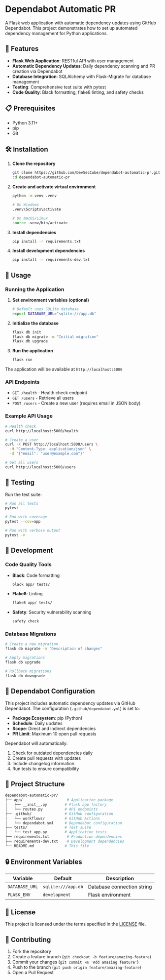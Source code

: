 # Dependabot Automatic PR

A Flask web application with automatic dependency updates using GitHub Dependabot. This project demonstrates how to set up automated dependency management for Python applications.

## 🚀 Features

- **Flask Web Application**: RESTful API with user management
- **Automatic Dependency Updates**: Daily dependency scanning and PR creation via Dependabot
- **Database Integration**: SQLAlchemy with Flask-Migrate for database management
- **Testing**: Comprehensive test suite with pytest
- **Code Quality**: Black formatting, flake8 linting, and safety checks

## 📋 Prerequisites

- Python 3.11+
- pip
- Git

## 🛠️ Installation

1. **Clone the repository**

   ```bash
   git clone https://github.com/DevSecCube/dependabot-automatic-pr.git
   cd dependabot-automatic-pr
   ```

2. **Create and activate virtual environment**

   ```bash
   python -m venv .venv
   
   # On Windows
   .venv\Scripts\activate
   
   # On macOS/Linux
   source .venv/bin/activate
   ```

3. **Install dependencies**

   ```bash
   pip install -r requirements.txt
   ```

4. **Install development dependencies**

   ```bash
   pip install -r requirements-dev.txt
   ```

## 🚀 Usage

### Running the Application

1. **Set environment variables (optional)**

   ```bash
   # Default uses SQLite database
   export DATABASE_URL="sqlite:///app.db"
   ```

2. **Initialize the database**

   ```bash
   flask db init
   flask db migrate -m "Initial migration"
   flask db upgrade
   ```

3. **Run the application**

   ```bash
   flask run
   ```

The application will be available at `http://localhost:5000`

### API Endpoints

- `GET /health` - Health check endpoint
- `GET /users` - Retrieve all users
- `POST /users` - Create a new user (requires email in JSON body)

### Example API Usage

```bash
# Health check
curl http://localhost:5000/health

# Create a user
curl -X POST http://localhost:5000/users \
  -H "Content-Type: application/json" \
  -d '{"email": "user@example.com"}'

# Get all users
curl http://localhost:5000/users
```

## 🧪 Testing

Run the test suite:

```bash
# Run all tests
pytest

# Run with coverage
pytest --cov=app

# Run with verbose output
pytest -v
```

## 🔧 Development

### Code Quality Tools

- **Black**: Code formatting

  ```bash
  black app/ tests/
  ```

- **Flake8**: Linting

  ```bash
  flake8 app/ tests/
  ```

- **Safety**: Security vulnerability scanning

  ```bash
  safety check
  ```

### Database Migrations

```bash
# Create a new migration
flask db migrate -m "Description of changes"

# Apply migrations
flask db upgrade

# Rollback migrations
flask db downgrade
```

## 🤖 Dependabot Configuration

This project includes automatic dependency updates via GitHub Dependabot. The configuration (`.github/dependabot.yml`) is set to:

- **Package Ecosystem**: pip (Python)
- **Schedule**: Daily updates
- **Scope**: Direct and indirect dependencies
- **PR Limit**: Maximum 10 open pull requests

Dependabot will automatically:

1. Check for outdated dependencies daily
2. Create pull requests with updates
3. Include changelog information
4. Run tests to ensure compatibility

## 📁 Project Structure

```bash
dependabot-automatic-pr/
├── app/                    # Application package
│   ├── __init__.py        # Flask app factory
│   └── routes.py          # API endpoints
├── .github/               # GitHub configuration
│   └── workflows/         # GitHub Actions
│   └── dependabot.yml     # Dependabot configuration
├── tests/                 # Test suite
│   └── test_app.py        # Application tests
├── requirements.txt        # Production dependencies
├── requirements-dev.txt    # Development dependencies
└── README.md              # This file
```

## 🔒 Environment Variables

| Variable | Default | Description |
|----------|---------|-------------|
| `DATABASE_URL` | `sqlite:///app.db` | Database connection string |
| `FLASK_ENV` | `development` | Flask environment |

## 📝 License

This project is licensed under the terms specified in the [LICENSE](LICENSE) file.

## 🤝 Contributing

1. Fork the repository
2. Create a feature branch (`git checkout -b feature/amazing-feature`)
3. Commit your changes (`git commit -m 'Add amazing feature'`)
4. Push to the branch (`git push origin feature/amazing-feature`)
5. Open a Pull Request
